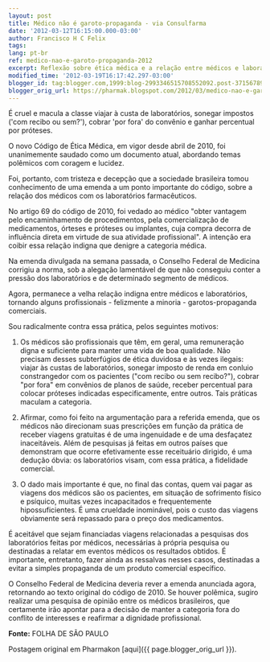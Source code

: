 ```yaml
---
layout: post
title: Médico não é garoto-propaganda - via Consulfarma
date: '2012-03-12T16:15:00.000-03:00'
author: Francisco H C Felix
tags:
lang: pt-br
ref: medico-nao-e-garoto-propaganda-2012
excerpt: Reflexão sobre ética médica e a relação entre médicos e laboratórios farmacêuticos, destacando a importância de manter a dignidade profissional e evitar conflitos de interesse.
modified_time: '2012-03-19T16:17:42.297-03:00'
blogger_id: tag:blogger.com,1999:blog-2993346515708552092.post-3715678968310571804
blogger_orig_url: https://pharmak.blogspot.com/2012/03/medico-nao-e-garoto-propaganda-via.html
---
```


É cruel e macula a classe viajar à custa de laboratórios, sonegar impostos ('com recibo ou sem?'), cobrar 'por fora' do convênio e ganhar percentual por próteses.
<!--more-->

O novo Código de Ética Médica, em vigor desde abril de 2010, foi unanimemente saudado como um documento atual, abordando temas polêmicos com coragem e lucidez.

Foi, portanto, com tristeza e decepção que a sociedade brasileira tomou conhecimento de uma emenda a um ponto importante do código, sobre a relação dos médicos com os laboratórios farmacêuticos.

No artigo 69 do código de 2010, foi vedado ao médico "obter vantagem pelo encaminhamento de procedimentos, pela comercialização de medicamentos, órteses e próteses ou implantes, cuja compra decorra de influência direta em virtude de sua atividade profissional". A intenção era coibir essa relação indigna que denigre a categoria médica.

Na emenda divulgada na semana passada, o Conselho Federal de Medicina corrigiu a norma, sob a alegação lamentável de que não conseguiu conter a pressão dos laboratórios e de determinado segmento de médicos.

Agora, permanece a velha relação indigna entre médicos e laboratórios, tornando alguns profissionais - felizmente a minoria - garotos-propaganda comerciais.

Sou radicalmente contra essa prática, pelos seguintes motivos:

1) Os médicos são profissionais que têm, em geral, uma remuneração digna e suficiente para manter uma vida de boa qualidade. Não precisam desses subterfúgios de ética duvidosa e às vezes ilegais: viajar às custas de laboratórios, sonegar imposto de renda em conluio constrangedor com os pacientes ("com recibo ou sem recibo?"), cobrar "por fora" em convênios de planos de saúde, receber percentual para colocar próteses indicadas especificamente, entre outros. Tais práticas maculam a categoria.

2) Afirmar, como foi feito na argumentação para a referida emenda, que os médicos não direcionam suas prescrições em função da prática de receber viagens gratuitas é de uma ingenuidade e de uma desfaçatez inaceitáveis. Além de pesquisas já feitas em outros países que demonstram que ocorre efetivamente esse receituário dirigido, é uma dedução óbvia: os laboratórios visam, com essa prática, a fidelidade comercial.

3) O dado mais importante é que, no final das contas, quem vai pagar as viagens dos médicos são os pacientes, em situação de sofrimento físico e psíquico, muitas vezes incapacitados e frequentemente hipossuficientes. É uma crueldade inominável, pois o custo das viagens obviamente será repassado para o preço dos medicamentos.

É aceitável que sejam financiadas viagens relacionadas a pesquisas dos laboratórios feitas por médicos, necessárias à própria pesquisa ou destinadas a relatar em eventos médicos os resultados obtidos. É importante, entretanto, fazer ainda as ressalvas nesses casos, destinadas a evitar a simples propaganda de um produto comercial específico.

O Conselho Federal de Medicina deveria rever a emenda anunciada agora, retornando ao texto original do código de 2010. Se houver polêmica, sugiro realizar uma pesquisa de opinião entre os médicos brasileiros, que certamente irão apontar para a decisão de manter a categoria fora do conflito de interesses e reafirmar a dignidade profissional.

**Fonte:** FOLHA DE SÃO PAULO

Postagem original em Pharmakon [aqui]({{ page.blogger_orig_url }}).
